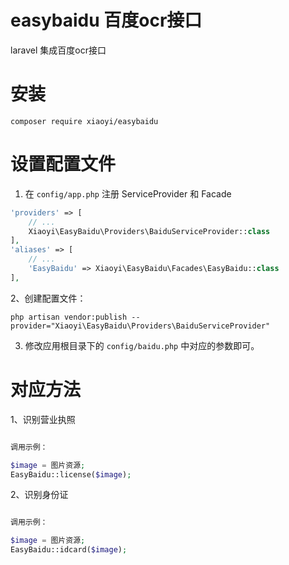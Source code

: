 # easybaidu 百度ocr接口
laravel 集成百度ocr接口
# 安装
````
composer require xiaoyi/easybaidu
````

# 设置配置文件
1. 在 `config/app.php` 注册 ServiceProvider 和 Facade

```php
'providers' => [
    // ...
    Xiaoyi\EasyBaidu\Providers\BaiduServiceProvider::class
],
'aliases' => [
    // ...
    'EasyBaidu' => Xiaoyi\EasyBaidu\Facades\EasyBaidu::class
],
```

2、创建配置文件：
````
php artisan vendor:publish --provider="Xiaoyi\EasyBaidu\Providers\BaiduServiceProvider"
````
3. 修改应用根目录下的 `config/baidu.php` 中对应的参数即可。

# 对应方法

1、识别营业执照

```php

调用示例：

$image = 图片资源;
EasyBaidu::license($image);

```

2、识别身份证

```php

调用示例：

$image = 图片资源;
EasyBaidu::idcard($image);

```